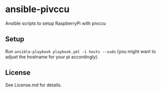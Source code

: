 # ansible-pivccu
Ansible scripts to setup RaspberryPi with pivccu

## Setup

Run `ansible-playbook playbook.yml -i hosts --sudo` (you might want to adjust the hostname for your pi accordingly).

## License

See License.md for details.
